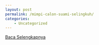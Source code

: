 ```yaml
---
layout: post
permalink: /mimpi-calon-suami-selingkuh/
categories:
    - Uncategorized
---
```


[Baca Selengkapnya](/07)